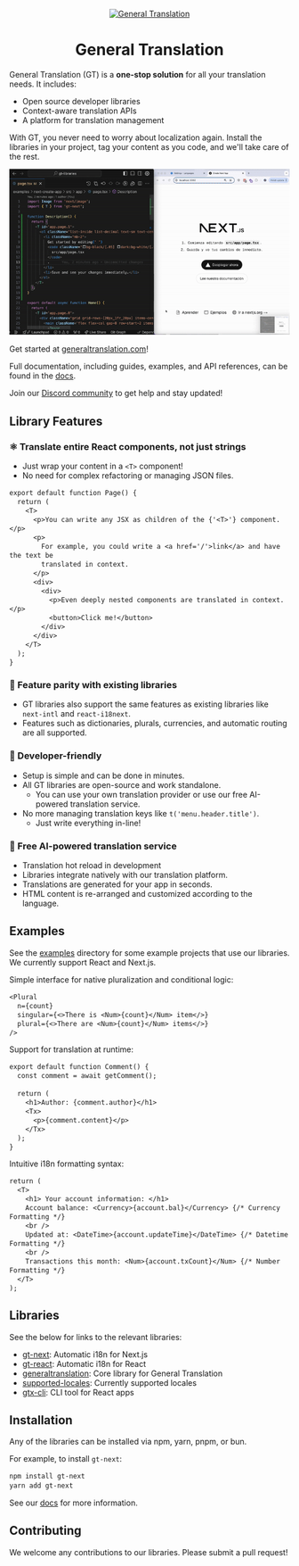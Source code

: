 <p align="center">
  <a href="https://generaltranslation.com" target="_blank">
    <img src="https://generaltranslation.com/gt-logo-light.svg" alt="General Translation" width="100" height="100">
  </a>
</p>

<div align="center">

# General Translation

</div>

General Translation (GT) is a **one-stop solution** for all your translation needs. It includes:

- Open source developer libraries
- Context-aware translation APIs
- A platform for translation management

With GT, you never need to worry about localization again. Install the libraries in your project, tag your content as you code, and we'll take care of the rest. 

![Demo](./docs/public/live_translations.gif)

Get started at [generaltranslation.com](https://generaltranslation.com)!

Full documentation, including guides, examples, and API references, can be found in the [docs](https://generaltranslation.com/docs).

Join our [Discord community](https://discord.gg/W99K6fchSu) to get help and stay updated!

## Library Features

### ⚛️ Translate entire React components, not just strings

- Just wrap your content in a `<T>` component!
- No need for complex refactoring or managing JSON files.

```tsx
export default function Page() {
  return (
    <T>
      <p>You can write any JSX as children of the {'<T>'} component.</p>
      <p>
        For example, you could write a <a href='/'>link</a> and have the text be
        translated in context.
      </p>
      <div>
        <div>
          <p>Even deeply nested components are translated in context.</p>
          <button>Click me!</button>
        </div>
      </div>
    </T>
  );
}
```

### 🔎 Feature parity with existing libraries

- GT libraries also support the same features as existing libraries like `next-intl` and `react-i18next`.
- Features such as dictionaries, plurals, currencies, and automatic routing are all supported.

### 🔧 Developer-friendly

- Setup is simple and can be done in minutes.
- All GT libraries are open-source and work standalone.
  - You can use your own translation provider or use our free AI-powered translation service.
- No more managing translation keys like `t('menu.header.title')`.
  - Just write everything in-line!

### 🧠 Free AI-powered translation service

- Translation hot reload in development
- Libraries integrate natively with our translation platform.
- Translations are generated for your app in seconds.
- HTML content is re-arranged and customized according to the language.

## Examples

See the [examples](examples) directory for some example projects that use our libraries. We currently support React and Next.js.

Simple interface for native pluralization and conditional logic:

```tsx
<Plural
  n={count}
  singular={<>There is <Num>{count}</Num> item</>}
  plural={<>There are <Num>{count}</Num> items</>}
/>
```

Support for translation at runtime:

```tsx
export default function Comment() {
  const comment = await getComment();

  return (
    <h1>Author: {comment.author}</h1>
    <Tx>
      <p>{comment.content}</p>
    </Tx>
  );
}
```

Intuitive i18n formatting syntax:

```tsx
return (
  <T>
    <h1> Your account information: </h1>
    Account balance: <Currency>{account.bal}</Currency> {/* Currency Formatting */}
    <br />
    Updated at: <DateTime>{account.updateTime}</DateTime> {/* Datetime Formatting */}
    <br />
    Transactions this month: <Num>{account.txCount}</Num> {/* Number Formatting */}
  </T>
);
```

## Libraries

See the below for links to the relevant libraries:

- [gt-next](packages/next/README.md): Automatic i18n for Next.js
- [gt-react](packages/react/README.md): Automatic i18n for React
- [generaltranslation](packages/core/README.md): Core library for General Translation
- [supported-locales](packages/supported-locales/README.md): Currently supported locales
- [gtx-cli](packages/cli/README.md): CLI tool for React apps

## Installation

Any of the libraries can be installed via npm, yarn, pnpm, or bun.

For example, to install `gt-next`:

```bash
npm install gt-next
yarn add gt-next
```

See our [docs](https://generaltranslation.com/docs) for more information.

## Contributing

We welcome any contributions to our libraries. Please submit a pull request!
